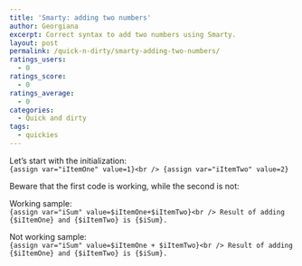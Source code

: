 ```yaml
---
title: 'Smarty: adding two numbers'
author: Georgiana
excerpt: Correct syntax to add two numbers using Smarty.
layout: post
permalink: /quick-n-dirty/smarty-adding-two-numbers/
ratings_users:
  - 0
ratings_score:
  - 0
ratings_average:
  - 0
categories:
  - Quick and dirty
tags:
  - quickies
---
```

Let&#8217;s start with the initialization:  
`{assign var="iItemOne" value=1}<br />
{assign var="iItemTwo" value=2}`

Beware that the first code is working, while the second is not:

Working sample:  
`{assign var="iSum" value=$iItemOne+$iItemTwo}<br />
Result of adding {$iItemOne} and {$iItemTwo} is {$iSum}.`

Not working sample:  
`{assign var="iSum" value=$iItemOne + $iItemTwo}<br />
Result of adding {$iItemOne} and {$iItemTwo} is {$iSum}.`